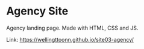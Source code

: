 # Agency Site

Agency landing page. Made with HTML, CSS and JS. 

Link: https://wellingttoonn.github.io/site03-agency/
